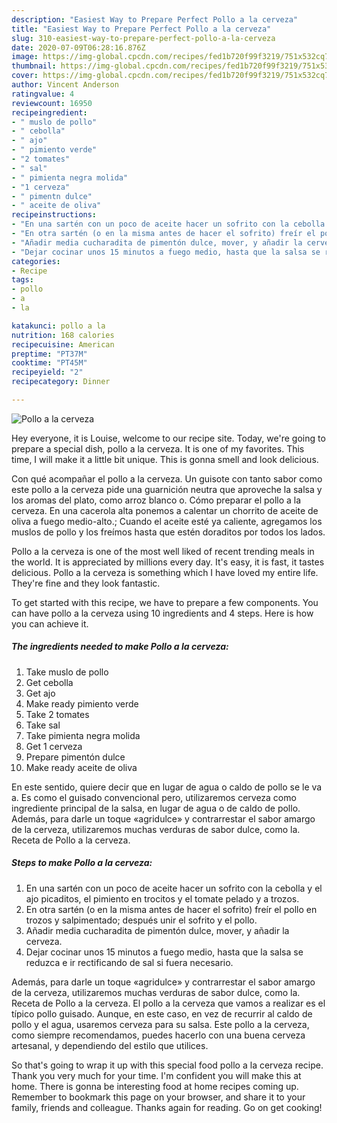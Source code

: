 ```yaml
---
description: "Easiest Way to Prepare Perfect Pollo a la cerveza"
title: "Easiest Way to Prepare Perfect Pollo a la cerveza"
slug: 310-easiest-way-to-prepare-perfect-pollo-a-la-cerveza
date: 2020-07-09T06:28:16.876Z
image: https://img-global.cpcdn.com/recipes/fed1b720f99f3219/751x532cq70/pollo-a-la-cerveza-foto-principal.jpg
thumbnail: https://img-global.cpcdn.com/recipes/fed1b720f99f3219/751x532cq70/pollo-a-la-cerveza-foto-principal.jpg
cover: https://img-global.cpcdn.com/recipes/fed1b720f99f3219/751x532cq70/pollo-a-la-cerveza-foto-principal.jpg
author: Vincent Anderson
ratingvalue: 4
reviewcount: 16950
recipeingredient:
- " muslo de pollo"
- " cebolla"
- " ajo"
- " pimiento verde"
- "2 tomates"
- " sal"
- " pimienta negra molida"
- "1 cerveza"
- " pimentn dulce"
- " aceite de oliva"
recipeinstructions:
- "En una sartén con un poco de aceite hacer un sofrito con la cebolla y el ajo picaditos, el pimiento en trocitos y el tomate pelado y a trozos."
- "En otra sartén (o en la misma antes de hacer el sofrito) freír el pollo en trozos y salpimentado; después unir el sofrito y el pollo."
- "Añadir media cucharadita de pimentón dulce, mover, y añadir la cerveza."
- "Dejar cocinar unos 15 minutos a fuego medio, hasta que la salsa se reduzca e ir rectificando de sal si fuera necesario."
categories:
- Recipe
tags:
- pollo
- a
- la

katakunci: pollo a la 
nutrition: 168 calories
recipecuisine: American
preptime: "PT37M"
cooktime: "PT45M"
recipeyield: "2"
recipecategory: Dinner

---
```



![Pollo a la cerveza](https://img-global.cpcdn.com/recipes/fed1b720f99f3219/751x532cq70/pollo-a-la-cerveza-foto-principal.jpg)

Hey everyone, it is Louise, welcome to our recipe site. Today, we're going to prepare a special dish, pollo a la cerveza. It is one of my favorites. This time, I will make it a little bit unique. This is gonna smell and look delicious.

Con qué acompañar el pollo a la cerveza. Un guisote con tanto sabor como este pollo a la cerveza pide una guarnición neutra que aproveche la salsa y los aromas del plato, como arroz blanco o. Cómo preparar el pollo a la cerveza. En una cacerola alta ponemos a calentar un chorrito de aceite de oliva a fuego medio-alto.; Cuando el aceite esté ya caliente, agregamos los muslos de pollo y los freímos hasta que estén doraditos por todos los lados.

Pollo a la cerveza is one of the most well liked of recent trending meals in the world. It is appreciated by millions every day. It's easy, it is fast, it tastes delicious. Pollo a la cerveza is something which I have loved my entire life. They're fine and they look fantastic.


To get started with this recipe, we have to prepare a few components. You can have pollo a la cerveza using 10 ingredients and 4 steps. Here is how you can achieve it.

<!--inarticleads1-->

##### The ingredients needed to make Pollo a la cerveza:

1. Take  muslo de pollo
1. Get  cebolla
1. Get  ajo
1. Make ready  pimiento verde
1. Take 2 tomates
1. Take  sal
1. Take  pimienta negra molida
1. Get 1 cerveza
1. Prepare  pimentón dulce
1. Make ready  aceite de oliva


En este sentido, quiere decir que en lugar de agua o caldo de pollo se le va a. Es como el guisado convencional pero, utilizaremos cerveza como ingrediente principal de la salsa, en lugar de agua o de caldo de pollo. Además, para darle un toque «agridulce» y contrarrestar el sabor amargo de la cerveza, utilizaremos muchas verduras de sabor dulce, como la. Receta de Pollo a la cerveza. 

<!--inarticleads2-->

##### Steps to make Pollo a la cerveza:

1. En una sartén con un poco de aceite hacer un sofrito con la cebolla y el ajo picaditos, el pimiento en trocitos y el tomate pelado y a trozos.
1. En otra sartén (o en la misma antes de hacer el sofrito) freír el pollo en trozos y salpimentado; después unir el sofrito y el pollo.
1. Añadir media cucharadita de pimentón dulce, mover, y añadir la cerveza.
1. Dejar cocinar unos 15 minutos a fuego medio, hasta que la salsa se reduzca e ir rectificando de sal si fuera necesario.


Además, para darle un toque «agridulce» y contrarrestar el sabor amargo de la cerveza, utilizaremos muchas verduras de sabor dulce, como la. Receta de Pollo a la cerveza. El pollo a la cerveza que vamos a realizar es el típico pollo guisado. Aunque, en este caso, en vez de recurrir al caldo de pollo y el agua, usaremos cerveza para su salsa. Este pollo a la cerveza, como siempre recomendamos, puedes hacerlo con una buena cerveza artesanal, y dependiendo del estilo que utilices. 

So that's going to wrap it up with this special food pollo a la cerveza recipe. Thank you very much for your time. I'm confident you will make this at home. There is gonna be interesting food at home recipes coming up. Remember to bookmark this page on your browser, and share it to your family, friends and colleague. Thanks again for reading. Go on get cooking!
